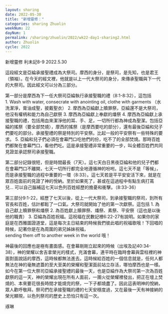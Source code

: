 ```yaml
---
layout: sharing
date: 2022-05-30
title: "新增靈修："
categories: sharing Zhuolin
weekNum: 22
dayNum: 1
permalink: /sharing/zhuolin/2022/wk22-day1-sharing2.html
author: Zhuolin
cycle: 2022
---  
```

新增靈修 利未記8-9
2022.5.30

這段經文是亞綸承接聖禮成為大祭司。摩西的身分，是祭司，是先知，也是君王（領袖）。在今天的經文裡，他就是以上一代大祭司的身分，來傳承聖職與下一代的大祭司。因此經文可以分為三部分。

第一部分是摩西為下一任大祭司亞綸執行承接聖職的禮（8:1-8:32），這包括
1. Wash with water, consecrate with anointing oil, clothe with garments （水洗潔淨，膏油成聖，披戴聖衣）
2. 摩西為亞綸獻上贖罪祭，亞綸還不是大祭司，他沒有權柄和能力為自己獻祭
3. 摩西為亞綸獻上奉獻的燔祭
4. 摩西為亞綸獻上承接聖職的禮，包括用血來潔淨他的耳、手、足，一切所行都為神成為聖潔。包括亞綸的搖祭（要全部焚燒），摩西的搖祭（是摩西要吃的部分），還有最後亞綸和兒子們要吃的部分。承接聖禮的祭是特別的平安祭。比起一般的平安祭有一些特殊的要求。
5. 亞綸和兒子們必須在會幕門口吃他們的份，吃不了的全部焚燒。那時百姓們都聚在會幕門口，看他們吃。這是承接聖禮非常重要的一步，叫全體百姓們共同見證並承認祭司承接聖職。

第二部分記錄很短，但是時間最長（7天）。這七天白日黑夜亞綸和他的兒子們都在會幕門口不離開，七天一切所行都完全地遵循神的吩咐。這七天不是「等候」，而是承接聖職的過程中重要的一環（8:33）。這七天若是平平安安活下來，就是在眾百姓面前的見證了神的悅納。至於如果死了，甚或在這過程中有點生病打蔫兒… 可以自己腦補這七天以色列百姓經歷的擔憂和衝擊。（8:33-36）

第三部分9:1-22，經歷了七天以後，從上一代大祭司，到承接聖職的祭司，到所有官長和百姓，估計都鬆了一口氣。大祭司就開始了他的第一次獻祭。這包括
1. 為自己獻上贖罪祭和燔祭
2. 為百姓獻上贖罪祭、燔祭、素祭、平安祭（這也是以後他的職責）
3. 亞綸為百姓祝福。這祝福在民數記裡6:22-27有說明。如果你的家庭是在西雅圖證道堂，這是每次主日結束的時候我們彼此唱的祝福歌哦！下回唱的時候，記著你是在為周圍的弟兄姊妹祝福，sending them off to another week in the world 哦！

神最後的回應也是極有畫面感。在會幕剛剛立起來的時候（出埃及記40:34-38），神的榮耀以舍吉拿榮光的樣式，充滿會幕，連平時在臨時會幕與雲柱裡的神面對面說話的摩西，這時候都無法進去。這時候給百姓的一個信息就是，任何人都無法在神的毫無遮蓋的至大至美的榮耀和聖潔面前站立存活，哪怕摩西也是一樣。如今在第一位大祭司亞綸承接聖禮的最後一天，也是亞綸作為大祭司第一次為百姓獻祭的這一天，神的榮耀出現在所有人面前，一團火從榮耀裡發出，把正在壇上焚燒的、本來要花很長時間才能燒完的祭，一下子都燒盡了。因此這表明神的悅納，眾人歡呼敬拜。祭司們在承接聖職的禮的七天安穩度過，又在最後一天有神接納的榮光顯現，以色列祭司的歷史上恐怕只有這一次。


琢琳


